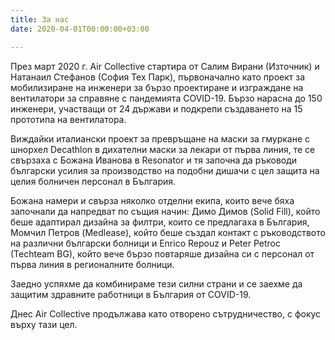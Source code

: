 ```yaml
---
title: За нас
date: 2020-04-01T00:00:00+03:00

---
```

През март 2020 г. Air Collective стартира от Салим Вирани (Източник) и Натанаил Стефанов (София Тех Парк), първоначално като проект за мобилизиране на инженери за бързо проектиране и изграждане на вентилатори за справяне с пандемията COVID-19. Бързо нарасна до 150 инженери, участващи от 24 държави и подкрепи създаването на 15 прототипа на вентилатора.

Виждайки италиански проект за превръщане на маски за гмуркане с шнорхел Decathlon в дихателни маски за лекари от първа линия, те се свързаха с Божана Иванова в Resonator и тя започна да ръководи български усилия за производство на подобни дишачи с цел защита на целия болничен персонал в България.

Божана намери и свърза няколко отделни екипа, които вече бяха започнали да напредват по същия начин: Димо Димов (Solid Fill), който беше адаптирал дизайна за филтри, които се предлагаха в България, Момчил Петров (Medlease), който беше създал контакт с ръководството на различни български болници и Enrico Repouz и Peter Petroc (Techteam BG), който вече бързо повтаряше дизайна си с персонал от първа линия в регионалните болници.

Заедно успяхме да комбинираме тези силни страни и се заехме да защитим здравните работници в България от COVID-19.

Днес Air Collective продължава като отворено сътрудничество, с фокус върху тази цел.